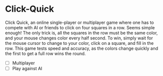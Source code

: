 # Click-Quick

Click Quick, an online single-player or multiplayer game where one has to compete with AI or friends to click on four squares in a row. Seems simple enough! The only trick is, all the squares in the row must be the same color, and your mouse changes color every half second. To win, simply wait for the mouse cursor to change to your color, click on a square, and fill in the row. This game tests speed and accuracy, as the colors change quickly and the first to get a full row wins the round.

- [ ] Multiplayer
- [ ] Play against AI
